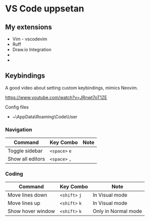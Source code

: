 # VS Code uppsetan #

## My extensions ##

* Vim - vscodevim
* Ruff
* Draw.io Integration
*
*

## Keybindings ##

A good video about setting custom keybindings, mimics Neovim.

https://www.youtube.com/watch?v=JRnwt7oT1ZE

Config files

* ~\AppData\Roaming\Code\User

### Navigation ###

| Command          | Key Combo                  | Note   |
| ---------------- | -------------------------- | ------ |
| Toggle sidebar | `<space>` `e` ||
| Show all editors | `<space>` `,` ||

### Coding ###

| Command          | Key Combo                  | Note   |
| ---------------- | -------------------------- | ------ |
| Move lines down | `<shift>` `j` | In Visual mode |
| Move lines up | `<shift>` `k` | In Visual mode |
| Show hover window | `<shift>` `k` | Only in Normal mode |



